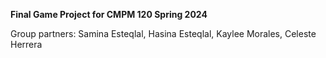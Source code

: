 **Final Game Project for CMPM 120 Spring 2024**

Group partners: Samina Esteqlal, Hasina Esteqlal, Kaylee Morales, Celeste Herrera
